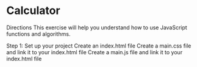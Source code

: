# Calculator
Directions
This exercise will help you understand how to use JavaScript functions and algorithms.

Step 1: Set up your project
Create an index.html file
Create a main.css file and link it to your index.html file
Create a main.js file and link it to your index.html file
